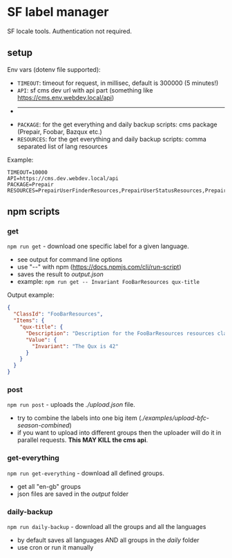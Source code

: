 SF label manager
================

SF locale tools. Authentication not required.

## setup

Env vars (dotenv file supported):

* `TIMEOUT`: timeout for request, in millisec, default is 300000 (5 minutes!)
* `API`: sf cms dev url with api part (something like https://cms.env.webdev.local/api)
* ----
* `PACKAGE`: for the get everything and daily backup scripts: cms package (Prepair, Foobar, Bazqux etc.)
* `RESOURCES`: for the get everything and daily backup scripts: comma separated list of lang resources

Example:

```shell
TIMEOUT=10000
API=https://cms.dev.webdev.local/api
PACKAGE=Prepair
RESOURCES=PrepairUserFinderResources,PrepairUserStatusResources,PrepairErrorCodeResources,DoNotTranslateResources
```

## npm scripts

### get

`npm run get` - download one specific label for a given language.

* see output for command line options
* use "--" with npm (https://docs.npmjs.com/cli/run-script)
* saves the result to _output.json_
* example: `npm run get -- Invariant FooBarResources qux-title`

Output example:

```json
{
  "ClassId": "FooBarResources",
  "Items": {
    "qux-title": {
      "Description": "Description for the FooBarResources resources class",
      "Value": {
        "Invariant": "The Qux is 42"
      }
    }
  }
}
```

### post

`npm run post` - uploads the _./upload.json_ file.

* try to combine the labels into one big item (_./examples/upload-bfc-season-combined_)
* if you want to upload into different groups then the uploader will
  do it in parallel requests. __This MAY KILL the cms api__.

### get-everything

`npm run get-everything` - download all defined groups.

* get all "en-gb" groups
* json files are saved in the _output_ folder

### daily-backup

`npm run daily-backup` - download all the groups and all the languages

* by default saves all languages AND all groups in the _daily_ folder
* use cron or run it manually
